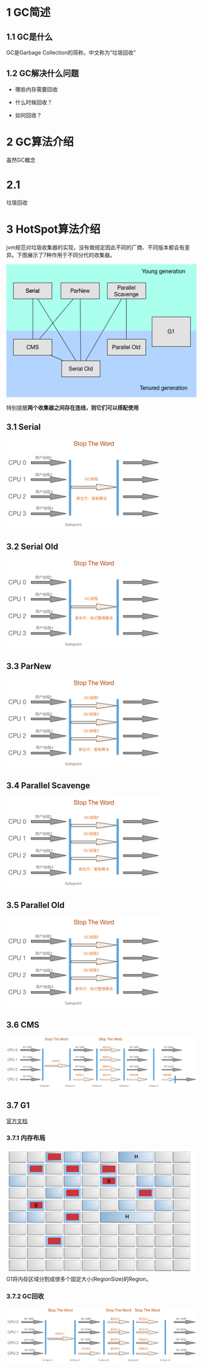 # 1 GC简述

## 1.1 GC是什么

GC是Garbage Collection的简称，中文称为“垃圾回收”

## 1.2 GC解决什么问题

* 哪些内存需要回收

* 什么时候回收？

* 如何回收？

# 2 GC算法介绍

虽然GC概念

# 2.1 

垃圾回收

# 3 HotSpot算法介绍

jvm规范对垃圾收集器的实现，没有做规定因此不同的厂商、不同版本都会有差异。下图展示了7种作用于不同分代的收集器。

![image](/images/gc_overview.png)

特别提醒**两个收集器之间存在连线，则它们可以搭配使用**

## 3.1 Serial

![Serial运行示意图](/images/gc_serial.png)

## 3.2 Serial Old

![Serial Old运行示意图](/images/gc_serialOld.png)

## 3.3 ParNew

![ParNew运行示意图](/images/gc_parNew.png)

## 3.4 Parallel Scavenge

![Parallel Scavenge运行示意图](/images/gc_parNew.png)

## 3.5 Parallel Old

![Parallel Old](/images/gc_parallelOld.png)

## 3.6 CMS

![CMS](/images/gc_cms.png)

## 3.7 G1
[官方文档](https://docs.oracle.com/javase/9/gctuning/garbage-first-garbage-collector.htm#JSGCT-GUID-15921907-B297-43A4-8C48-DC88035BC7CF)
### 3.7.1 内存布局
![G1 Heap Layout](/images/jvm/GC/G1/HeapLayout.png)
G1将内存区域分割成很多个固定大小(RegionSize)的Region。



### 3.7.2 GC回收
![G1](/images/gc_g1.png)

